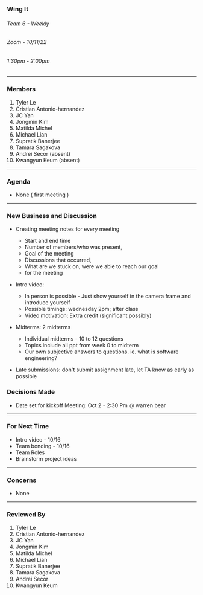 ### Wing It

###### Team 6 - Weekly

###### Zoom - 10/11/22

###### 1:30pm - 2:00pm

<hr>

### Members

1. Tyler Le
2. Cristian Antonio-hernandez
3. JC Yan
4. Jongmin Kim
5. Matilda Michel
6. Michael Lian
7. Supratik Banerjee
8. Tamara Sagakova
9. Andrei Secor (absent)
10. Kwangyun Keum (absent)

<hr>

### Agenda

- None ( first meeting )

<hr>

### New Business and Discussion

- Creating meeting notes for every meeting

  - Start and end time
  - Number of members/who was present,
  - Goal of the meeting
  - Discussions that occurred,
  - What are we stuck on, were we able to reach our goal
  - for the meeting

- Intro video:

  - In person is possible - Just show yourself in the camera frame and introduce yourself
  - Possible timings: wednesday 2pm; after class
  - Video motivation: Extra credit (significant possibly)

- Midterms: 2 midterms
  - Individual midterms - 10 to 12 questions
  - Topics include all ppt from week 0 to midterm
  - Our own subjective answers to questions. ie. what is software engineering?
- Late submissions: don't submit assignment late, let TA know as early as possible

### Decisions Made

- Date set for kickoff Meeting: Oct 2 - 2:30 Pm @ warren bear

<hr>

### For Next Time

- Intro video - 10/16
- Team bonding - 10/16
- Team Roles
- Brainstorm project ideas

<hr>

### Concerns

- None
<hr>

### Reviewed By

1. Tyler Le
2. Cristian Antonio-hernandez
3. JC Yan
4. Jongmin Kim
5. Matilda Michel
6. Michael Lian
7. Supratik Banerjee
8. Tamara Sagakova
9. Andrei Secor
10. Kwangyun Keum
